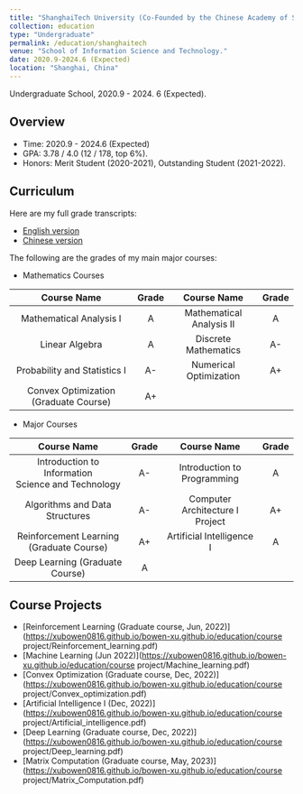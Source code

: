 ```yaml
---
title: "ShanghaiTech University (Co-Founded by the Chinese Academy of Sciences)"
collection: education
type: "Undergraduate"
permalink: /education/shanghaitech
venue: "School of Information Science and Technology."
date: 2020.9-2024.6 (Expected)
location: "Shanghai, China"
---
```

Undergraduate School, 2020.9 - 2024. 6 (Expected).

## Overview

* Time: 2020.9 - 2024.6 (Expected)
* GPA: 3.78 / 4.0 (12 / 178, top 6%).
* Honors: Merit Student (2020-2021), Outstanding Student (2021-2022).

## Curriculum

Here are my full grade transcripts:

* [English version](https://xubowen0816.github.io/bowen-xu.github.io/education/grade_en.pdf)
* [Chinese version](https://xubowen0816.github.io/bowen-xu.github.io/education/grade_cn.pdf)

The following are the grades of my main major courses:

* Mathematics Courses

|              Course Name              | Grade |       Course Name       | Grade |
| :-----------------------------------: | :---: | :----------------------: | :---: |
|        Mathematical Analysis I        |   A   | Mathematical Analysis II |   A   |
|            Linear Algebra            |   A   |   Discrete Mathematics   |  A-  |
|     Probability and Statistics I     |  A-  |  Numerical Optimization  |  A+  |
| Convex Optimization (Graduate Course) |  A+  |                          |      |

* Major Courses

|                       Course Name                       | Grade |           Course Name           | Grade |
| :-----------------------------------------------------: | :---: | :-----------------------------: | :---: |
| Introduction to Information<br />Science and Technology |  A-  |   Introduction to Programming   |   A   |
|             Algorithms and Data Structures             |  A-  | Computer Architecture I Project |  A+  |
|        Reinforcement Learning (Graduate Course)        |  A+  |    Artificial Intelligence I    |   A   |
|             Deep Learning (Graduate Course)             |   A   |                                |      |

## Course Projects

* [Reinforcement Learning (Graduate course, Jun, 2022)](https://xubowen0816.github.io/bowen-xu.github.io/education/course project/Reinforcement_learning.pdf)
* [Machine Learning (Jun 2022)](https://xubowen0816.github.io/bowen-xu.github.io/education/course project/Machine_learning.pdf)
* [Convex Optimization (Graduate course, Dec, 2022)](https://xubowen0816.github.io/bowen-xu.github.io/education/course project/Convex_optimization.pdf)
* [Artificial Intelligence I (Dec, 2022)](https://xubowen0816.github.io/bowen-xu.github.io/education/course project/Artificial_intelligence.pdf)
* [Deep Learning (Graduate course, Dec, 2022)](https://xubowen0816.github.io/bowen-xu.github.io/education/course project/Deep_learning.pdf)
* [Matrix Computation (Graduate course, May, 2023)](https://xubowen0816.github.io/bowen-xu.github.io/education/course project/Matrix_Computation.pdf)
